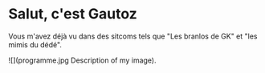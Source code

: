 # Salut, c'est Gautoz

Vous m'avez déjà vu dans des sitcoms tels que "Les branlos de GK" et "les mimis du dédé".

![](programme.jpg Description of my image).

